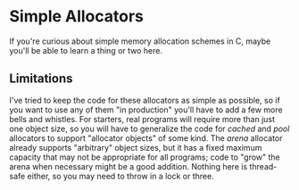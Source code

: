 # Simple Allocators

If you're curious about simple memory allocation schemes in C, maybe you'll be
able to learn a thing or two here.

## Limitations

I've tried to keep the code for these allocators as simple as possible, so if
you want to use any of them "in production" you'll have to add a few more bells
and whistles.
For starters, real programs will require more than just one object size, so you
will have to generalize the code for *cached* and *pool* allocators to support
"allocator objects" of some kind.
The *arena* allocator already supports "arbitrary" object sizes, but it has a
fixed maximum capacity that may not be appropriate for all programs; code to
"grow" the arena when necessary might be a good addition.
Nothing here is thread-safe either, so you may need to throw in a lock or three.
